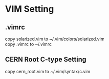 # VIM Setting
## .vimrc

copy solarized.vim to ~/.vim/colors/solarized.vim  
copy .vimrc to ~/.vimrc  

## CERN Root C-type Setting
copy cern_root.vim to ~/.vim/syntax/c.vim  
